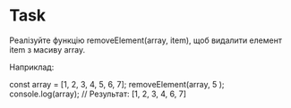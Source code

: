 # Task

Реалізуйте функцію removeElement(array, item), щоб видалити елемент item з масиву array.

Наприклад:

const array = [1, 2, 3, 4, 5, 6, 7];
removeElement(array, 5 );
console.log(array);
// Результат: [1, 2, 3, 4, 6, 7]